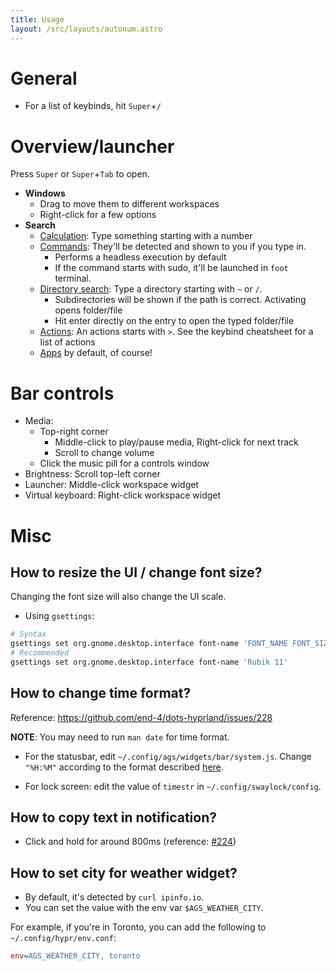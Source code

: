 ```yaml
---
title: Usage
layout: /src/layouts/autonum.astro
---
```


# General
- For a list of keybinds, hit `Super`+`/`

# Overview/launcher
Press `Super` or `Super`+`Tab` to open.

- **Windows**
  - Drag to move them to different workspaces
  - Right-click for a few options
- **Search**
  - <u>Calculation</u>: Type something starting with a number
  - <u>Commands</u>: They'll be detected and shown to you if you type in. 
    - Performs a headless execution by default
    - If the command starts with sudo, it'll be launched in `foot` terminal.
  - <u>Directory search</u>: Type a directory starting with `~` or `/`. 
    - Subdirectories will be shown if the  path is correct. Activating opens folder/file
    - Hit enter directly on the entry to open the typed folder/file
  - <u>Actions</u>: An actions starts with `>`. See the keybind cheatsheet for a list of actions
  - <u>Apps</u> by default, of course!

# Bar controls
- Media: 
  - Top-right corner
    - Middle-click to play/pause media, Right-click for next track
    - Scroll to change volume
  - Click the music pill for a controls window
- Brightness: Scroll top-left corner
- Launcher: Middle-click workspace widget
- Virtual keyboard: Right-click workspace widget

# Misc
## How to resize the UI / change font size?
Changing the font size will also change the UI scale.
- Using `gsettings`:
```bash
# Syntax
gsettings set org.gnome.desktop.interface font-name 'FONT_NAME FONT_SIZE'
# Recommended
gsettings set org.gnome.desktop.interface font-name 'Rubik 11'
```

## How to change time format?
Reference: <https://github.com/end-4/dots-hyprland/issues/228>

**NOTE**: You may need to run `man date` for time format.

- For the statusbar, edit `~/.config/ags/widgets/bar/system.js`. Change `"%H:%M"` according to the format described [here](https://docs.gtk.org/glib/method.DateTime.format.html).

- For lock screen: edit the value of `timestr` in `~/.config/swaylock/config`.

## How to copy text in notification?
- Click and hold for around 800ms (reference: [#224](https://github.com/end-4/dots-hyprland/issues/224#issuecomment-1923706599))

## How to set city for weather widget?
- By default, it's detected by `curl ipinfo.io`.
- You can set the value with the env var `$AGS_WEATHER_CITY`. 

For example, if you're in Toronto, you can add the following to `~/.config/hypr/env.conf`:
```ini
env=AGS_WEATHER_CITY, toronto
```



